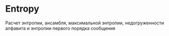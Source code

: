 # Entropy
Расчет энтропии, ансамбля, максимальной энтропии, недогруженности алфавита и энтропии первого порядка сообщения
